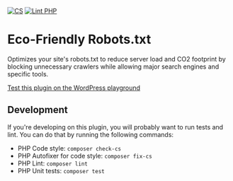 [![CS](https://github.com/jdevalk/fewer-tags-pro/actions/workflows/cs.yml/badge.svg)](https://github.com/jdevalk/fewer-tags-pro/actions/workflows/cs.yml)
[![Lint PHP](https://github.com/Emilia-Capital/fewer-tags-pro/actions/workflows/lint-php.yml/badge.svg)](https://github.com/Emilia-Capital/fewer-tags-pro/actions/workflows/lint-php.yml)

# Eco-Friendly Robots.txt
Optimizes your site's robots.txt to reduce server load and CO2 footprint by blocking unnecessary crawlers while allowing major search engines and specific tools.

[Test this plugin on the WordPress playground](https://playground.wordpress.net/#%7B%22landingPage%22:%22/?robots=1%22,%22features%22:%7B%22networking%22:true%7D,%22steps%22:%5B%7B%22step%22:%22defineWpConfigConsts%22,%22consts%22:%7B%22IS_PLAYGROUND_PREVIEW%22:true%7D%7D,%7B%22step%22:%22login%22,%22username%22:%22admin%22,%22password%22:%22password%22%7D,%7B%22step%22:%22installPlugin%22,%22pluginZipFile%22:%7B%22resource%22:%22url%22,%22url%22:%22https://bypass-cors.altha.workers.dev/https://github.com/Emilia-Capital/eco-friendly-robots-txt/archive/refs/heads/main.zip%22%7D,%22options%22:%7B%22activate%22:true%7D%7D%5D%7D)

## Development

If you're developing on this plugin, you will probably want to run tests and lint. You can do that by running the following commands:

* PHP Code style: `composer check-cs`
* PHP Autofixer for code style: `composer fix-cs`
* PHP Lint: `composer lint`
* PHP Unit tests: `composer test`
